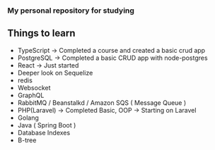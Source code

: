 ### My personal repository for studying

## Things to learn

- TypeScript -> Completed a course and created a basic crud app
- PostgreSQL -> Completed a basic CRUD app with node-postgres
- React -> Just started
- Deeper look on Sequelize
- redis
- Websocket
- GraphQL
- RabbitMQ / Beanstalkd / Amazon SQS ( Message Queue )
- PHP(Laravel) -> Completed Basic, OOP -> Starting on Laravel
- Golang
- Java ( Spring Boot )
- Database Indexes
- B-tree
